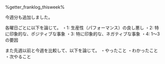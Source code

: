 %getter_franklog_thisweek%

今週分も追加しました。

各曜日ごとに以下を論じて。
・1: 生産性（パフォーマンス）の良し悪し
・2: 特に印象的な、ポジティブな事象
・3: 特に印象的な、ネガティブな事象
・4: 1～3 の要因

また先週以前と今週を比較して、以下を論じて。
・やったこと
・わかったこと
・次やること
